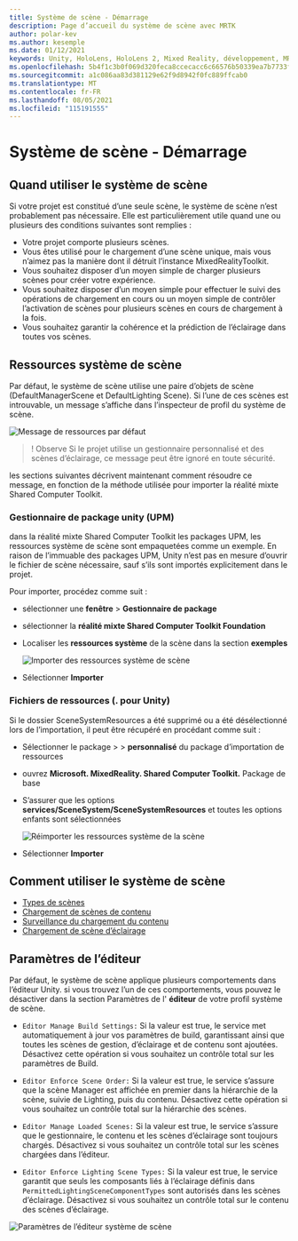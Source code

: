 ```yaml
---
title: Système de scène - Démarrage
description: Page d’accueil du système de scène avec MRTK
author: polar-kev
ms.author: kesemple
ms.date: 01/12/2021
keywords: Unity, HoloLens, HoloLens 2, Mixed Reality, développement, MRTK
ms.openlocfilehash: 5b4f1c3b0f069d320feca8ccecacc6c66576b50339ea7b7733f34525005dd842
ms.sourcegitcommit: a1c086aa83d381129e62f9d8942f0fc889ffcab0
ms.translationtype: MT
ms.contentlocale: fr-FR
ms.lasthandoff: 08/05/2021
ms.locfileid: "115191555"
---
```

# <a name="scene-system-getting-started"></a>Système de scène - Démarrage

## <a name="when-to-use-the-scene-system"></a>Quand utiliser le système de scène

Si votre projet est constitué d’une seule scène, le système de scène n’est probablement pas nécessaire. Elle est particulièrement utile quand une ou plusieurs des conditions suivantes sont remplies :

- Votre projet comporte plusieurs scènes.
- Vous êtes utilisé pour le chargement d’une scène unique, mais vous n’aimez pas la manière dont il détruit l’instance MixedRealityToolkit.
- Vous souhaitez disposer d’un moyen simple de charger plusieurs scènes pour créer votre expérience.
- Vous souhaitez disposer d’un moyen simple pour effectuer le suivi des opérations de chargement en cours ou un moyen simple de contrôler l’activation de scènes pour plusieurs scènes en cours de chargement à la fois.
- Vous souhaitez garantir la cohérence et la prédiction de l’éclairage dans toutes vos scènes.

## <a name="scene-system-resources"></a>Ressources système de scène

Par défaut, le système de scène utilise une paire d’objets de scène (DefaultManagerScene et DefaultLighting Scene). Si l’une de ces scènes est introuvable, un message s’affiche dans l’inspecteur de profil du système de scène.

![Message de ressources par défaut](../images/scene-system/DefaultResourcesMessage.png)

>! Observe Si le projet utilise un gestionnaire personnalisé et des scènes d’éclairage, ce message peut être ignoré en toute sécurité.

les sections suivantes décrivent maintenant comment résoudre ce message, en fonction de la méthode utilisée pour importer la réalité mixte Shared Computer Toolkit.

### <a name="unity-package-manager-upm"></a>Gestionnaire de package unity (UPM)

dans la réalité mixte Shared Computer Toolkit les packages UPM, les ressources système de scène sont empaquetées comme un exemple. En raison de l’immuable des packages UPM, Unity n’est pas en mesure d’ouvrir le fichier de scène nécessaire, sauf s’ils sont importés explicitement dans le projet.

Pour importer, procédez comme suit :

- sélectionner une **fenêtre**  >  **Gestionnaire de package**
- sélectionner la **réalité mixte Shared Computer Toolkit Foundation**
- Localiser les **ressources système** de la scène dans la section **exemples**

  ![Importer des ressources système de scène](../images/scene-system/UpmImportSceneSystemResources.png)

- Sélectionner **Importer**

### <a name="asset-unitypackage-files"></a>Fichiers de ressources (. pour Unity)

Si le dossier SceneSystemResources a été supprimé ou a été désélectionné lors de l’importation, il peut être récupéré en procédant comme suit :

- Sélectionner le package  >    >  **personnalisé** du package d’importation de ressources
- ouvrez **Microsoft. MixedReality. Shared Computer Toolkit.** Package de base
- S’assurer que les options **services/SceneSystem/SceneSystemResources** et toutes les options enfants sont sélectionnées

  ![Réimporter les ressources système de la scène](../images/scene-system/ReimportSceneSystemResources.png)

- Sélectionner **Importer**

## <a name="how-to-use-the-scene-system"></a>Comment utiliser le système de scène

- [Types de scènes](scene-system-scene-types.md)
- [Chargement de scènes de contenu](scene-system-content-loading.md)
- [Surveillance du chargement du contenu](scene-system-load-progress.md)
- [Chargement de scène d’éclairage](scene-system-lighting-scenes.md)

## <a name="editor-settings"></a>Paramètres de l’éditeur

Par défaut, le système de scène applique plusieurs comportements dans l’éditeur Unity. si vous trouvez l’un de ces comportements, vous pouvez le désactiver dans la section Paramètres de l' **éditeur** de votre profil système de scène.

- `Editor Manage Build Settings:` Si la valeur est true, le service met automatiquement à jour vos paramètres de build, garantissant ainsi que toutes les scènes de gestion, d’éclairage et de contenu sont ajoutées. Désactivez cette opération si vous souhaitez un contrôle total sur les paramètres de Build.

- `Editor Enforce Scene Order:` Si la valeur est true, le service s’assure que la scène Manager est affichée en premier dans la hiérarchie de la scène, suivie de Lighting, puis du contenu. Désactivez cette opération si vous souhaitez un contrôle total sur la hiérarchie des scènes.

- `Editor Manage Loaded Scenes:` Si la valeur est true, le service s’assure que le gestionnaire, le contenu et les scènes d’éclairage sont toujours chargés. Désactivez si vous souhaitez un contrôle total sur les scènes chargées dans l’éditeur.

- `Editor Enforce Lighting Scene Types:` Si la valeur est true, le service garantit que seuls les composants liés à l’éclairage définis dans `PermittedLightingSceneComponentTypes` sont autorisés dans les scènes d’éclairage. Désactivez si vous souhaitez un contrôle total sur le contenu des scènes d’éclairage.

![Paramètres de l’éditeur système de scène](../images/scene-system/MRTK_SceneSystemProfileEditorSettings.PNG)
